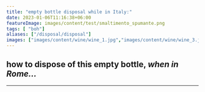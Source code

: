 ```yaml
---
title: "empty bottle disposal while in Italy:"
date: 2023-01-06T11:16:38+06:00
featureImage: images/content/test/smaltimento_spumante.png
tags: [ "boh"]
aliases: ["/disposal/disposal"]
images: ["images/content/wine/wine_1.jpg","images/content/wine/wine_3.jpg","images/content/wine/wine_2.jpg"]
---
```

## how to dispose of this empty bottle, *when in Rome...*

 


-----